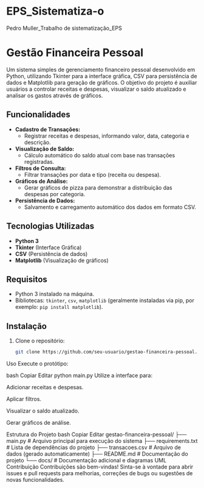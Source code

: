 # EPS_Sistematiza-o
Pedro Muller_Trabalho de sistematização_EPS

# Gestão Financeira Pessoal

Um sistema simples de gerenciamento financeiro pessoal desenvolvido em Python, utilizando Tkinter para a interface gráfica, CSV para persistência de dados e Matplotlib para geração de gráficos. O objetivo do projeto é auxiliar usuários a controlar receitas e despesas, visualizar o saldo atualizado e analisar os gastos através de gráficos.

## Funcionalidades

- **Cadastro de Transações:**  
  - Registrar receitas e despesas, informando valor, data, categoria e descrição.
- **Visualização de Saldo:**  
  - Cálculo automático do saldo atual com base nas transações registradas.
- **Filtros de Consulta:**  
  - Filtrar transações por data e tipo (receita ou despesa).
- **Gráficos de Análise:**  
  - Gerar gráficos de pizza para demonstrar a distribuição das despesas por categoria.
- **Persistência de Dados:**  
  - Salvamento e carregamento automático dos dados em formato CSV.

## Tecnologias Utilizadas

- **Python 3**  
- **Tkinter** (Interface Gráfica)  
- **CSV** (Persistência de dados)  
- **Matplotlib** (Visualização de gráficos)

## Requisitos

- Python 3 instalado na máquina.
- Bibliotecas: `tkinter`, `csv`, `matplotlib` (geralmente instaladas via pip, por exemplo: `pip install matplotlib`).

## Instalação

1. Clone o repositório:
   ```bash
   git clone https://github.com/seu-usuario/gestao-financeira-pessoal.git

Uso
Execute o protótipo:

bash
Copiar
Editar
python main.py
Utilize a interface para:

Adicionar receitas e despesas.

Aplicar filtros.

Visualizar o saldo atualizado.

Gerar gráficos de análise.

Estrutura do Projeto
bash
Copiar
Editar
gestao-financeira-pessoal/
├── main.py              # Arquivo principal para execução do sistema
├── requirements.txt     # Lista de dependências do projeto
├── transacoes.csv       # Arquivo de dados (gerado automaticamente)
├── README.md            # Documentação do projeto
└── docs/                # Documentação adicional e diagramas UML
Contribuição
Contribuições são bem-vindas! Sinta-se à vontade para abrir issues e pull requests para melhorias, correções de bugs ou sugestões de novas funcionalidades.

